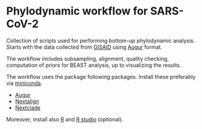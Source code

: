 # Phylodynamic workflow for SARS-CoV-2

Collection of scripts used for performing bottom-up phylodynamic analysis. Starts with the data collected from [GISAID](https://www.gisaid.org) using [Augur](https://docs.nextstrain.org/projects/augur/en/stable/index.html) format.

The workflow includes subsampling, alignment, quality checking, computation of priors for BEAST analysis, up to visualizing the results. 

The workflow uses the package following packages. Install these preferably via [miniconda](https://docs.conda.io/en/latest/miniconda.html).
* [Augur](https://anaconda.org/bioconda/augur)
* [Nextalign](https://anaconda.org/bioconda/nextalign)
* [Nextclade](https://anaconda.org/bioconda/nextclade)

Moreover, install also [R](https://cran.r-project.org/bin/windows/base/) and [R studio](https://www.rstudio.com/products/rstudio/download/) (optional).